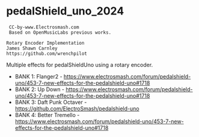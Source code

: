 # pedalShield_uno_2024
```
 CC-by-www.Electrosmash.com
 Based on OpenMusicLabs previous works.
 ```

 ```
 Rotary Encoder Implementation
 James Shawn Carnley
 https://github.com/wrenchpilot
 ```

Multiple effects for pedalShieldUno using a rotary encoder.


 * BANK 1: Flanger2 - https://www.electrosmash.com/forum/pedalshield-uno/453-7-new-effects-for-the-pedalshield-uno#1718
 * BANK 2: Up Down - https://www.electrosmash.com/forum/pedalshield-uno/453-7-new-effects-for-the-pedalshield-uno#1718
 * BANK 3: Daft Punk Octaver - https://github.com/ElectroSmash/pedalshield-uno
 * BANK 4: Better Tremello - https://www.electrosmash.com/forum/pedalshield-uno/453-7-new-effects-for-the-pedalshield-uno#1718
